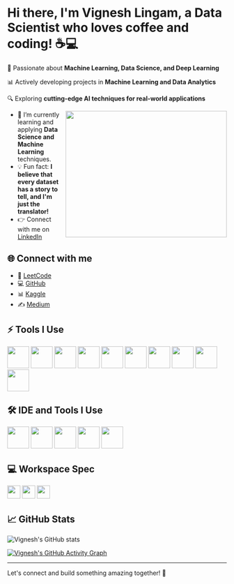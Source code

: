 # Hi there, I'm Vignesh Lingam, a Data Scientist who loves coffee and coding! ☕💻

🚀 Passionate about **Machine Learning, Data Science, and Deep Learning**

📊 Actively developing projects in **Machine Learning and Data Analytics**

🔍 Exploring **cutting-edge AI techniques for real-world applications**

<img align="right" width="370" height="290" src="https://i.pinimg.com/originals/47/f0/34/47f0342cec72b800463bf003eac1257e.gif">

- 🌱 I’m currently learning and applying **Data Science and Machine Learning** techniques.
- 💡 Fun fact: **I believe that every dataset has a story to tell, and I'm just the translator!**
- 👉 Connect with me on [LinkedIn](https://www.linkedin.com/in/vigneshlingam03/)

## 🌐 Connect with me

- 📝 [LeetCode](https://leetcode.com/u/vigneshlingam/)
- 💻 [GitHub](https://github.com/Vigneshlingam03)
- 📊 [Kaggle](https://www.kaggle.com/work)
- ✍️ [Medium](https://medium.com/@vigneshlingamoffl)

## ⚡ Tools I Use

<img height="50" width="50" src="https://img.icons8.com/color/48/000000/python.png" /> <img height="50" width="50" src="https://img.icons8.com/color/48/000000/pandas.png" /> <img height="50" width="50" src="https://img.icons8.com/color/48/000000/numpy.png" /> <img height="50" width="50" src="https://img.icons8.com/color/48/000000/scikit-learn.png" /> <img height="50" width="50" src="https://img.icons8.com/color/48/000000/tensorflow.png"/> <img height="50" width="50" src="https://img.icons8.com/color/48/000000/sql.png"/> <img height="50" width="50" src="https://img.icons8.com/color/48/000000/git.png"/> <img height="50" width="50" src="https://img.icons8.com/color/48/000000/linux.png"/> <img height="50" width="50" src="https://img.icons8.com/color/48/000000/power-bi.png"/> <img height="50" width="50" src="https://img.icons8.com/color/48/000000/tableau.png"/>



## 🛠️ IDE and Tools I Use

<img height="50" width="50" src="https://img.icons8.com/color/48/000000/visual-studio-code-2019.png"/> 
<img height="50" width="50" src="https://img.icons8.com/color/48/000000/pycharm.png"/> 
<img height="50" width="50" src="https://img.icons8.com/color/48/000000/jupyter.png"/> 
<img height="50" width="50" src="https://img.icons8.com/dusk/64/000000/anaconda.png"/> 
<img height="50" width="50" src="https://img.icons8.com/color/48/000000/github.png"/>

## 💻 Workspace Spec

<img height="30" src="https://img.shields.io/badge/Lenovo-LOQ_NVIDIA_2050-EB0000?style=for-the-badge&logo=lenovo&logoColor=white"/> 
<img height="30" src="https://img.shields.io/badge/NVIDIA-RTX_2050-76B900?style=for-the-badge&logo=nvidia&logoColor=white"/>  
<img height="30" src="https://img.shields.io/badge/AMD-Ryzen_5-ED1C24?style=for-the-badge&logo=amd&logoColor=white"/> 

## 📈 GitHub Stats

![Vignesh's GitHub stats](https://github-readme-stats.vercel.app/api?username=Vigneshlingam03&theme=dark&show_icons=true&&hide=issues,contribs)


[![Vignesh's GitHub Activity Graph](https://github-readme-activity-graph.vercel.app/graph?username=Vigneshlingam03&bg_color=000000&color=ffffff&line=51f565&point=ffffff&area=true&hide_border=true)](https://github.com/ashutosh00710/github-readme-activity-graph)

---

Let's connect and build something amazing together! 🚀

